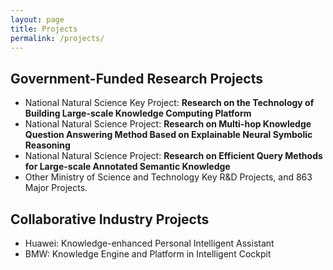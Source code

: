 ```yaml
---
layout: page
title: Projects
permalink: /projects/
---
```


## Government-Funded Research Projects
<!-- ## Research Grants and Projects -->
- National Natural Science Key Project: **Research on the Technology of Building Large-scale Knowledge Computing Platform**
- National Natural Science Project: **Research on Multi-hop Knowledge Question Answering Method Based on Explainable Neural Symbolic Reasoning**
- National Natural Science Project: **Research on Efficient Query Methods for Large-scale Annotated Semantic Knowledge**
- Other Ministry of Science and Technology Key R&D Projects, and 863 Major Projects.



## Collaborative Industry Projects 
- Huawei: Knowledge-enhanced Personal Intelligent Assistant
- BMW: Knowledge Engine and Platform in Intelligent Cockpit
